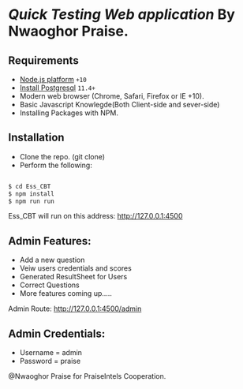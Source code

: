 # _Quick Testing Web application_ By Nwaoghor Praise.

## Requirements

- [Node.js platform](https://nodejs.org/en/) `+10`
- [ Install Postgresql](https://postgres.com)
  `11.4+`
- Modern web browser (Chrome, Safari, Firefox or IE +10).
- Basic Javascript Knowlegde(Both Client-side and sever-side)
- Installing Packages with NPM.

## Installation

- Clone the repo. (git clone)
- Perform the following:

```bash

$ cd Ess_CBT
$ npm install
$ npm run run
```

Ess_CBT will run on this address: <http://127.0.0.1:4500>

## Admin Features:

- Add a new question
- Veiw users credentials and scores
- Generated ResultSheet for Users
- Correct Questions
- More features coming up.....

Admin Route:
<http://127.0.0.1:4500/admin>

## Admin Credentials:
- Username = admin
- Password = praise


@Nwaoghor Praise for PraiseIntels Cooperation.
